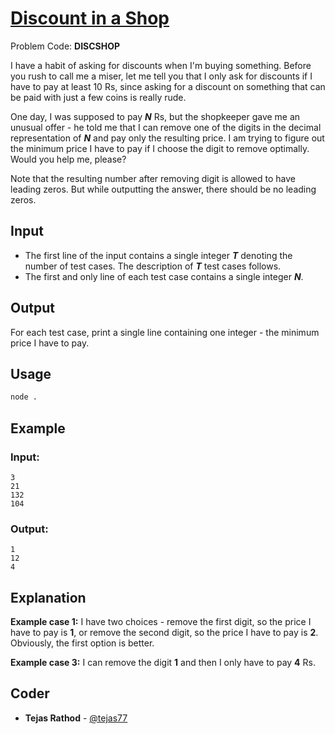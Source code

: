 
# [Discount in a Shop](https://www.codechef.com/problems/DISCSHOP)
Problem Code: **DISCSHOP**

I have a habit of asking for discounts when I'm buying something. Before you rush to call me a miser, let me tell you that I only ask for discounts if I have to pay at least 10 Rs, since asking for a discount on something that can be paid with just a few coins is really rude.

One day, I was supposed to pay **_N_** Rs, but the shopkeeper gave me an unusual offer - he told me that I can remove one of the digits in the decimal representation of **_N_** and pay only the resulting price. I am trying to figure out the minimum price I have to pay if I choose the digit to remove optimally. Would you help me, please?

Note that the resulting number after removing digit is allowed to have leading zeros. But while outputting the answer, there should be no leading zeros.

## Input

- The first line of the input contains a single integer **_T_** denoting the number of test cases. The description of **_T_** test cases follows.
- The first and only line of each test case contains a single integer **_N_**.

## Output

For each test case, print a single line containing one integer - the minimum price I have to pay.

## Usage
```sh
node .
```
## Example
### Input:
```
3
21
132
104
```
### Output:
```
1
12
4
```
## Explanation

**Example case 1:** I have two choices - remove the first digit, so the price I have to pay is **1**, or remove the second digit, so the price I have to pay is **2**. Obviously, the first option is better.

**Example case 3:** I can remove the digit **1**
and then I only have to pay **4** Rs.

## Coder

* **Tejas Rathod** - [@tejas77](https://github.com/tejas77)
